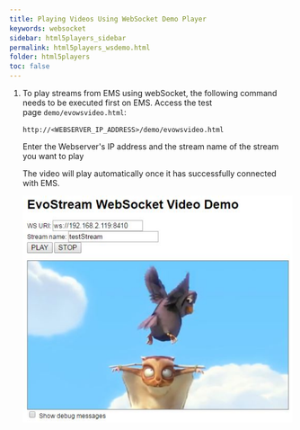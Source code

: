 ```yaml
---
title: Playing Videos Using WebSocket Demo Player
keywords: websocket
sidebar: html5players_sidebar
permalink: html5players_wsdemo.html
folder: html5players
toc: false
---
```




1. To play streams from EMS using webSocket, the following command needs to be executed first on EMS. Access the test page `demo/evowsvideo.html`:

   ```
   http://<WEBSERVER_IP_ADDRESS>/demo/evowsvideo.html
   ```

   Enter the Webserver's IP address and the stream name of the stream you want to play

   The video will play automatically once it has successfully connected with EMS.

   ![](images/html5/websocket.JPG)


